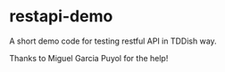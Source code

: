 restapi-demo
============

A short demo code for testing restful API in TDDish way.

Thanks to Miguel Garcia Puyol for the help!